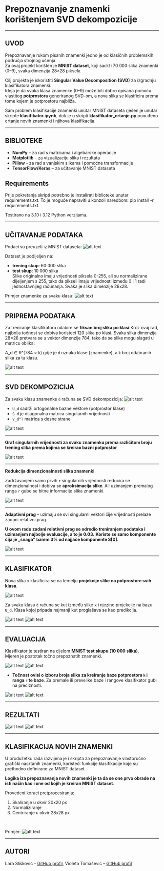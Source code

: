 # Prepoznavanje znamenki korištenjem SVD dekompozicije

---

## UVOD
Prepoznavanje rukom pisanih znamenki jedno je od klasičnih problemskih područja strojnog učenja.  
Za ovaj projekt korišten je **MNIST dataset**, koji sadrži 70 000 slika znamenki (0–9), svaka dimenzija 28×28 piksela.  

Cilj projekta je iskoristiti **Singular Value Decomposition (SVD)** za izgradnju klasifikatora znamenki.  
Ideja je da svaka klasa znamenke (0–9) može biti dobro opisana pomoću vlastitog **potprostora** generiranog SVD-om, a nova slika se klasificira prema tome kojem je potprostoru najbliža.

Sam problem klasifikacije znamenki unutar MNIST dataseta rješen je unutar skripte **klasifikator.ipynb**, dok je u skripti **klasifikator_crtanje.py** ponuđeno crtanje novih znamenki i njihova klasifikacija.

---

## BIBLIOTEKE
- **NumPy** – za rad s matricama i algebarske operacije  
- **Matplotlib** – za vizualizaciju slika i rezultata  
- **Pillow** - za rad s vanjskim slikama i pomoćne transformacije
- **TensorFlow/Keras** – za učitavanje MNIST dataseta  

## Requirements
Prije pokretanja skripti potrebno je instalirati biblioteke unutar requirements.txt.
To je moguće napraviti u konzoli naredbom: pip install -r requirements.txt.

Testirano na 3.10 i 3.12 Python verzijama.

---

## UČITAVANJE PODATAKA
Podaci su preuzeti iz MNIST dataseta:
![alt text](images/loading.png) 

Dataset je podijeljen na:  
- **trening skup**: 60 000 slika  
- **test skup**: 10 000 slika  
Slike originalno imaju vrijednosti piksela 0-255, ali su normalizirane dijeljenjem s 255, tako da pikseli imaju vrijednosti između 0 i 1 radi jednostavnijeg računanja. 
Svaka je slika dimenzije 28x28.

Primjer znamenke za svaku klasu: 
![alt text](images/examples.png)

---

## PRIPREMA PODATAKA
Za treniranje klasifikatora odabire se **fiksan broj slika po klasi** 
Kroz ovaj rad, najbolja točnost se dobiva koristeći 120 slika po klasi. 
Svaka slika dimenzija 28×28 pretvara se u vektor dimenzije 784, tako da se slike mogu slagati u matricu oblika:

A_d ∈ R^(784 × k)
gdje je `d` oznaka klase (znamenke), a `k` broj odabranih slika za tu klasu.

![alt text](images/pretvorba.jpg) 

---

## SVD DEKOMPOZICIJA
Za svaku klasu znamenke `d` računa se SVD dekompozicija:
![alt text](images/svd_code.png) 
- `U_d` sadrži ortogonalne bazne vektore (potprostor klase)  
- `S_d` je dijagonalna matrica singularnih vrijednosti  
- `V_d^T` matrica s desne strane 

![alt text](images/svd_image.jpg) 

---

**Graf singularnih vrijednosti za svaku znamenku prema različitom broju trening slika prema kojima se kreirao bazni potprostor**

![alt text](images/singular_values.png) 

---

**Redukcija dimenzionalnosti slika znamenki**

Zadržavanjem samo prvih `r` singularnih vrijednosti reducira se dimenzionalnost i dobiva se  **aproksimacija slike**. Ali uzimanjem premalog ranga `r` gube se bitne informacije slika znamenki.

![alt text](images/dim_reduction.png) 

---

**Adaptivni prag** – uzimaju se svi singularni vektori čije vrijednosti prelaze zadani relativni prag.

**U ovom radu zadani relativni prag se odredio treniranjem podataka i uzimanjem najbolje evaluacije, a to je 0.03.** **Koriste se samo komponente čija je „snaga” barem 3% od najjače komponente S[0].**  

![alt text](images/rang_code.png) 

---

## KLASIFIKATOR
Nova slika `x` klasificira se na temelju **projekcije slike na potprostore svih klasa**. 

![alt text](images/angle.png) 


Za svaku klasu `d` računa se kut između slike `x` i njezine projekcije na bazu `U_d`. Klasa kojoj pripada najmanji kut proglašava se kao predikcija.

![alt text](images/classification_code.png) 
![alt text](images/evaluation_code.png)

---

## EVALUACIJA
Klasifikator je testiran na cijelom **MNIST test skupu (10 000 slika)**.  
Mjeren je postotak točno prepoznatih znamenki.  

![alt text](images/evaluiraj_code.png)
![alt text](images/postotak.png)

- **Točnost ovisi o izboru broja slika za kreiranje baze potprostora `k` i ranga `r` te baze**. Za premale ili prevelike baze i rangove klasifikator gubi na preciznosti.

![alt text](images/graph_rang.png)
![alt text](images/graph.png)

---

## REZULTATI
![alt text](images/correct_predictions.png)
![alt text](images/incorrect_predictions.png)

---

## KLASIFIKACIJA NOVIH ZNAMENKI

U produžetku rada razvijena je i skripta za prepoznavanje vlastoručno grafički nacrtanih znamenki, koristeći funkcije klasifikacije koje su prethodno definirane za MNIST dataset.

**Logika iza prepoznavanja novih znamenki je ta da se one prvo obrade na isti način kao i one od kojih je kreiran MNIST dataset**. 

Provedeni koraci pretprocesiranja:
1. Skaliranje u okvir 20x20 px
2. Normaliziranje
3. Centriranje u okvir 28x28 px.

<p>&nbsp;</p>

Primjer:
![alt text](images/crtanje.png)

---

## AUTORI
Lara Slišković - [GitHub profil](https://github.com/lsliskov), Violeta Tomašević – [GitHub profil](https://github.com/VTomasev)